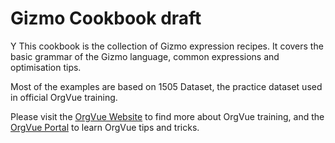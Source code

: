 Gizmo Cookbook draft
=======
Y
This cookbook is the collection of Gizmo expression recipes. It covers the basic grammar of the Gizmo language, common expressions and optimisation tips. 

Most of the examples are based on 1505 Dataset, the practice dataset used in official OrgVue training. 

Please visit the [OrgVue Website](http://orgvue.com/training-certification) to find more about OrgVue training, and the [OrgVue Portal](https://support.orgvue.com/) to learn OrgVue tips and tricks. 
